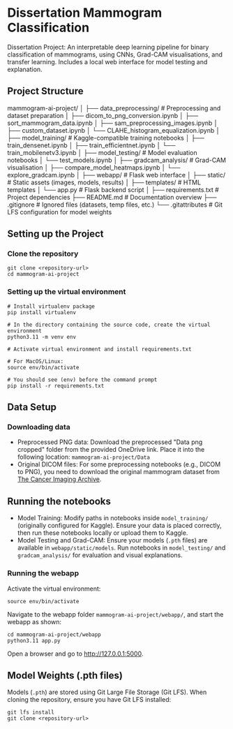 # Dissertation Mammogram Classification
Dissertation Project: An interpretable deep learning pipeline for binary classification of mammograms, using CNNs, Grad-CAM visualisations, and transfer learning. Includes a local web interface for model testing and explanation.


## Project Structure

mammogram-ai-project/
│
├── data_preprocessing/      # Preprocessing and dataset preparation
│   ├── dicom_to_png_conversion.ipynb
│   ├── sort_mammogram_data.ipynb
│   ├── sam_preprocessing_images.ipynb
│   ├── custom_dataset.ipynb
│   └── CLAHE_histogram_equalization.ipynb
│
├── model_training/          # Kaggle-compatible training notebooks
│   ├── train_densenet.ipynb
│   ├── train_efficientnet.ipynb
│   └── train_mobilenetv3.ipynb
│
├── model_testing/           # Model evaluation notebooks
│   └── test_models.ipynb
│
├── gradcam_analysis/        # Grad-CAM visualisation
│   ├── compare_model_heatmaps.ipynb
│   └── explore_gradcam.ipynb
│
├── webapp/                  # Flask web interface
│   ├── static/              # Static assets (images, models, results)
│   ├── templates/           # HTML templates
│   └── app.py               # Flask backend script
│
├── requirements.txt         # Project dependencies
├── README.md                # Documentation overview
├── .gitignore               # Ignored files (datasets, temp files, etc.)
└── .gitattributes           # Git LFS configuration for model weights


## Setting up the Project

### Clone the repository
```shell
git clone <repository-url>
cd mammogram-ai-project
```

### Setting up the virtual environment
```shell
# Install virtualenv package
pip install virtualenv

# In the directory containing the source code, create the virtual environment
python3.11 -m venv env

# Activate virtual environment and install requirements.txt

# For MacOS/Linux:
source env/bin/activate

# You should see (env) before the command prompt
pip install -r requirements.txt
```


## Data Setup

### Downloading data
- Preprocessed PNG data: Download the preprocessed "Data png cropped" folder from the provided OneDrive link. Place it into the following location:
`mammogram-ai-project/Data`
- Original DICOM files: For some preprocessing notebooks (e.g., DICOM to PNG), you need to download the original mammogram dataset from [The Cancer Imaging Archive](https://www.cancerimagingarchive.net/collection/cbis-ddsm/).


## Running the notebooks
- Model Training: Modify paths in notebooks inside `model_training/` (originally configured for Kaggle). Ensure your data is placed correctly, then run these notebooks locally or upload them to Kaggle.
- Model Testing and Grad-CAM: Ensure your models (`.pth` files) are available in `webapp/static/models`. Run notebooks in `model_testing/` and `gradcam_analysis/` for evaluation and visual explanations.


### Running the webapp

Activate the virtual environment:

```shell
source env/bin/activate
```

Navigate to the webapp folder `mammogram-ai-project/webapp/`, and start the webapp as shown:

```shell
cd mammogram-ai-project/webapp
python3.11 app.py
```

Open a browser and go to http://127.0.0.1:5000.


## Model Weights (.pth files)

Models (`.pth`) are stored using Git Large File Storage (Git LFS). When cloning the repository, ensure you have Git LFS installed:

```shell
git lfs install
git clone <repository-url>
```